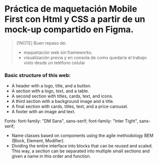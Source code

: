 # Práctica de maquetación Mobile First con Html y CSS a partir de un mock-up compartido en Figma.

> [!NOTE] Buen repaso de: 
> -  maquetación web sin frameworks.
> -  visualización previa y en consola de como quedaría el trabajo visto desde un teléfono celular
  
### Basic structure of this web:
- A header with a logo, title, and a button.
- A section with a logo, text, and a table.
- A second section with titles, cards, text, and icons.
- A third section with a background image and a title.
- A final section with cards, titles, text, and a price carousel.
- A footer with an image and text.

Fonts:
font-family: "DM Sans", sans-serif;
font-family: "Inter Tight", sans-serif;

- Name classes based on components using the agile methodology BEM (Block, Element, Modifier).
- Dividing the entire interface into blocks that can be reused and scaled. This way, a section 
can be separated into multiple small sections and given a name in this order and function.
